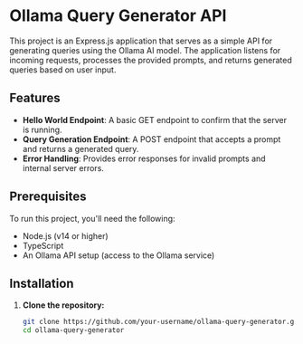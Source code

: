 # Ollama Query Generator API

This project is an Express.js application that serves as a simple API for generating queries using the Ollama AI model. The application listens for incoming requests, processes the provided prompts, and returns generated queries based on user input.

## Features

- **Hello World Endpoint**: A basic GET endpoint to confirm that the server is running.
- **Query Generation Endpoint**: A POST endpoint that accepts a prompt and returns a generated query.
- **Error Handling**: Provides error responses for invalid prompts and internal server errors.

## Prerequisites

To run this project, you'll need the following:

- Node.js (v14 or higher)
- TypeScript
- An Ollama API setup (access to the Ollama service)

## Installation

1. **Clone the repository:**

   ```bash
   git clone https://github.com/your-username/ollama-query-generator.git
   cd ollama-query-generator
